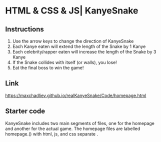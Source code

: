 # HTML & CSS & JS| KanyeSnake

## Instructions
1) Use the arrow keys to change the direction of KanyeSnake
2) Each Kanye eaten will extend the length of the Snake by 1 Kanye
3) Each celebrity/rapper eaten will increase the length of the Snake by 3 Kanye
4) If the Snake collides with itself (or walls), you lose!
5) Eat the final boss to win the game!



## Link
https://maxchadliev.github.io/realKanyeSnake/Code/homepage.html


## Starter code
KanyeSnake includes two main segments of files, one for the homepage and another for the actual game. The homepage files are labelled homepage.() with html, js, and css separate .